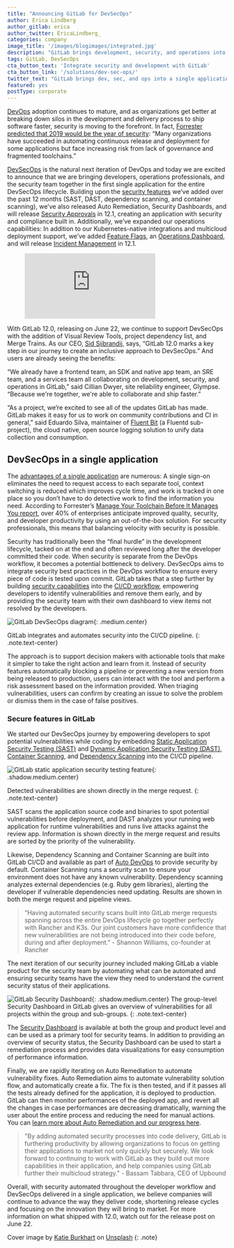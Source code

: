 ```yaml
---
title: "Announcing GitLab for DevSecOps"
author: Erica Lindberg
author_gitlab: erica
author_twitter: EricaLindberg_
categories: company
image_title: '/images/blogimages/integrated.jpg'
description: "GitLab brings development, security, and operations into a single application."
tags: GitLab, DevSecOps
cta_button_text: 'Integrate security and development with GitLab'
cta_button_link: '/solutions/dev-sec-ops/'
twitter_text: "GitLab brings dev, sec, and ops into a single application"
featured: yes
postType: corporate
---
```


[DevOps](/topics/devops/) adoption continues to mature, and as organizations get better at breaking down silos in the development and delivery process to ship software faster, security is moving to the forefront. In fact, [Forrester predicted that 2019 would be the year of security](https://www.forrester.com/report/Predictions+2019+DevOps/-/E-RES144579): “Many organizations have succeeded in automating continuous release and deployment for some applications but face increasing risk from lack of governance and fragmented toolchains.”

[DevSecOps](/topics/devsecops/) is the natural next iteration of DevOps and today we are excited to announce that we are bringing developers, operations professionals, and the security team together in the first single application for the entire DevSecOps lifecycle. Building upon the [security features](/features/#secure) we’ve added over the past 12 months (SAST, DAST, dependency scanning, and container scanning), we’ve also released Auto Remediation, Security Dashboards, and will release [Security Approvals](https://gitlab.com/gitlab-org/gitlab-ee/issues/9928) in 12.1, creating an application with security and compliance built in. Additionally, we’ve expanded our operations capabilities: In addition to our Kubernetes-native integrations and multicloud deployment support, we’ve added [Feature Flags](/direction/release/feature_flags/), an [Operations Dashboard](https://docs.gitlab.com/ee/user/operations_dashboard/), and will release [Incident Management](/direction/monitor/debugging_and_health/incident_management/) in 12.1.  

<!-- blank line -->
<figure class="video_container">
  <iframe src="https://www.youtube.com/embed/zRUwU6ZE-QA" frameborder="0" allowfullscreen="true"> </iframe>
</figure>
<!-- blank line -->

With GitLab 12.0, releasing on June 22, we continue to support DevSecOps with the addition of Visual Review Tools, project dependency list, and Merge Trains. As our CEO, [Sid Sijbrandij](/company/team/#sytses), says, “GitLab 12.0 marks a key step in our journey to create an inclusive approach to DevSecOps.” And users are already seeing the benefits:

“We already have a frontend team, an SDK and native app team, an SRE team, and a services team all collaborating on development, security, and operations in GitLab,” said Cillian Dwyer, site reliability engineer, Glympse. “Because we're together, we're able to collaborate and ship faster.”

“As a project, we’re excited to see all of the updates GitLab has made. GitLab makes it easy for us to work on community contributions and CI in general,” said Eduardo Silva, maintainer of [Fluent Bit](https://fluentbit.io/) (a Fluentd sub-project), the cloud native, open source logging solution to unify data collection and consumption.

## DevSecOps in a single application

The [advantages of a single application](/handbook/product/single-application/) are numerous: A single sign-on eliminates the need to request access to each separate tool, context switching is reduced which improves cycle time, and work is tracked in one place so you don’t have to do detective work to find the information you need. According to Forrester’s [Manage Your Toolchain Before It Manages You report](/resources/whitepaper-forrester-manage-your-toolchain/), over 40% of enterprises anticipate improved quality, security, and developer productivity by using an out-of-the-box solution. For security professionals, this means that balancing velocity with security is possible.

Security has traditionally been the “final hurdle” in the development lifecycle, tacked on at the end and often reviewed long after the developer committed their code. When security is separate from the DevOps workflow, it becomes a potential bottleneck to delivery. DevSecOps aims to integrate security best practices in the DevOps workflow to ensure every piece of code is tested upon commit. GitLab takes that a step further by building [security capabilities](/direction/secure/#auto-remediation) into the [CI/CD workflow](/topics/ci-cd/), empowering developers to identify vulnerabilities and remove them early, and by providing the security team with their own dashboard to view items not resolved by the developers.   

![GitLab DevSecOps diagram](/images/secure/security-diagram.svg){: .medium.center}

GitLab integrates and automates security into the CI/CD pipeline.
{: .note.text-center}

The approach is to support decision makers with actionable tools that make it simpler to take the right action and learn from it. Instead of security features automatically blocking a pipeline or preventing a new version from being released to production, users can interact with the tool and perform a risk assessment based on the information provided. When triaging vulnerabilities, users can confirm by creating an issue to solve the problem or dismiss them in the case of false positives.

### Secure features in GitLab

We started our DevSecOps journey by empowering developers to spot potential vulnerabilities while coding by embedding [Static Application Security Testing (SAST)](https://docs.gitlab.com/ee/user/application_security/sast/) and [Dynamic Application Security Testing (DAST)](https://docs.gitlab.com/ee/user/application_security/dast/), [Container Scanning](https://docs.gitlab.com/ee/user/application_security/container_scanning/), and [Dependency Scanning](https://docs.gitlab.com/ee/user/application_security/dependency_scanning/) into the CI/CD pipeline.

![GitLab static application security testing feature](/images/secure/sast.png){: .shadow.medium.center}

Detected vulnerabilities are shown directly in the merge request.
{: .note.text-center}

SAST scans the application source code and binaries to spot potential vulnerabilities before deployment, and DAST analyzes your running web application for runtime vulnerabilities and runs live attacks against the review app. Information is shown directly in the merge request and results are sorted by the priority of the vulnerability.

Likewise, Dependency Scanning and Container Scanning are built into GitLab CI/CD and available as part of [Auto DevOps](https://about.gitlab.com/stages-devops-lifecycle/auto-devops/) to provide security by default. Container Scanning runs a security scan to ensure your environment does not have any known vulnerability. Dependency scanning analyzes external dependencies (e.g. Ruby gem libraries), alerting the developer if vulnerable dependencies need updating. Results are shown in both the merge request and pipeline views.

> “Having automated security scans built into GitLab merge requests spanning across the entire DevOps lifecycle go together perfectly with Rancher and K3s. Our joint customers have more confidence that new vulnerabilities are not being introduced into their code before, during and after deployment.” - Shannon Williams, co-founder at Rancher

The next iteration of our security journey included making GitLab a viable product for the security team by automating what can be automated and ensuring security teams have the view they need to understand the current security status of their applications.

![GitLab Security Dashboard](/images/secure/security-dashboard.png){: .shadow.medium.center}
The group-level Security Dashboard in GitLab gives an overview of vulnerabilities for all projects within the group and sub-groups.
{: .note.text-center}

The [Security Dashboard](https://docs.gitlab.com/ee/user/application_security/security_dashboard/) is available at both the group and product level and can be used as a primary tool for security teams. In addition to providing an overview of security status, the Security Dashboard can be used to start a remediation process and provides data visualizations for easy consumption of performance information.

Finally, we are rapidly iterating on Auto Remediation to automate vulnerability fixes. Auto Remediation aims to automate vulnerability solution flow, and automatically create a fix. The fix is then tested, and if it passes all the tests already defined for the application, it is deployed to production. GitLab can then monitor performances of the deployed app, and revert all the changes in case performances are decreasing dramatically, warning the user about the entire process and reducing the need for manual actions. You can [learn more about Auto Remediation and our progress here](https://gitlab.com/groups/gitlab-org/-/epics/759).

> "By adding automated security processes into code delivery, GitLab is furthering productivity by allowing organizations to focus on getting their applications to market not only quickly but securely. We look forward to continuing to work with GitLab as they build out more capabilities in their application, and help companies using GitLab further their multicloud strategy." - Bassam Tabbara, CEO of Upbound

Overall, with security automated throughout the developer workflow and DevSecOps delivered in a single application, we believe companies will continue to advance the way they deliver code, shortening release cycles and focusing on the innovation they will bring to market. For more information on what shipped with 12.0, watch out for the release post on June 22.

Cover image by [Katie Burkhart](https://unsplash.com/@katieanalyzes) on [Unsplash](https://unsplash.com/photos/ks_e5Rf-Cn0)
{: .note}
